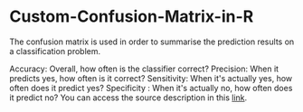# Custom-Confusion-Matrix-in-R
The confusion matrix is used in order to summarise the prediction results on a classification problem. 

Accuracy: Overall, how often is the classifier correct?
Precision: When it predicts yes, how often is it correct?
Sensitivity: When it's actually yes, how often does it predict yes?
Specificity : When it's actually no, how often does it predict no?
You can access the source description in this [link](https://www.dataschool.io/simple-guide-to-confusion-matrix-terminology/). 
